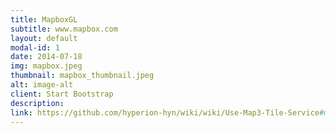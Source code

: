 ```yaml
---
title: MapboxGL
subtitle: www.mapbox.com
layout: default
modal-id: 1
date: 2014-07-18
img: mapbox.jpeg
thumbnail: mapbox_thumbnail.jpeg
alt: image-alt
client: Start Bootstrap
description:
link: https://github.com/hyperion-hyn/wiki/wiki/Use-Map3-Tile-Service#mapbox-gl
---
```

